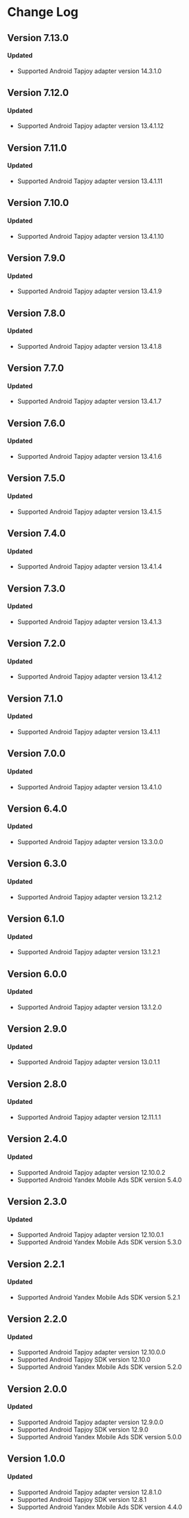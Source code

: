 # Change Log

## Version 7.13.0

#### Updated

* Supported Android Tapjoy adapter version 14.3.1.0

## Version 7.12.0

#### Updated

* Supported Android Tapjoy adapter version 13.4.1.12

## Version 7.11.0

#### Updated

* Supported Android Tapjoy adapter version 13.4.1.11

## Version 7.10.0

#### Updated

* Supported Android Tapjoy adapter version 13.4.1.10

## Version 7.9.0

#### Updated

* Supported Android Tapjoy adapter version 13.4.1.9

## Version 7.8.0

#### Updated

* Supported Android Tapjoy adapter version 13.4.1.8

## Version 7.7.0

#### Updated

* Supported Android Tapjoy adapter version 13.4.1.7

## Version 7.6.0

#### Updated

* Supported Android Tapjoy adapter version 13.4.1.6

## Version 7.5.0

#### Updated

* Supported Android Tapjoy adapter version 13.4.1.5

## Version 7.4.0

#### Updated

* Supported Android Tapjoy adapter version 13.4.1.4

## Version 7.3.0

#### Updated

* Supported Android Tapjoy adapter version 13.4.1.3

## Version 7.2.0

#### Updated

* Supported Android Tapjoy adapter version 13.4.1.2

## Version 7.1.0

#### Updated

* Supported Android Tapjoy adapter version 13.4.1.1

## Version 7.0.0

#### Updated

* Supported Android Tapjoy adapter version 13.4.1.0

## Version 6.4.0

#### Updated

* Supported Android Tapjoy adapter version 13.3.0.0

## Version 6.3.0

#### Updated

* Supported Android Tapjoy adapter version 13.2.1.2

## Version 6.1.0

#### Updated

* Supported Android Tapjoy adapter version 13.1.2.1

## Version 6.0.0

#### Updated

* Supported Android Tapjoy adapter version 13.1.2.0

## Version 2.9.0

#### Updated

* Supported Android Tapjoy adapter version 13.0.1.1

## Version 2.8.0

#### Updated

* Supported Android Tapjoy adapter version 12.11.1.1

## Version 2.4.0

#### Updated

* Supported Android Tapjoy adapter version 12.10.0.2
* Supported Android Yandex Mobile Ads SDK version 5.4.0

## Version 2.3.0

#### Updated

* Supported Android Tapjoy adapter version 12.10.0.1
* Supported Android Yandex Mobile Ads SDK version 5.3.0

## Version 2.2.1

#### Updated

* Supported Android Yandex Mobile Ads SDK version 5.2.1

## Version 2.2.0

#### Updated

* Supported Android Tapjoy adapter version 12.10.0.0
* Supported Android Tapjoy SDK version 12.10.0
* Supported Android Yandex Mobile Ads SDK version 5.2.0

## Version 2.0.0

#### Updated

* Supported Android Tapjoy adapter version 12.9.0.0
* Supported Android Tapjoy SDK version 12.9.0
* Supported Android Yandex Mobile Ads SDK version 5.0.0

## Version 1.0.0

#### Updated

* Supported Android Tapjoy adapter version 12.8.1.0
* Supported Android Tapjoy SDK version 12.8.1
* Supported Android Yandex Mobile Ads SDK version 4.4.0
